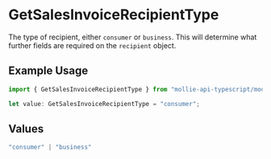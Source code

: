 # GetSalesInvoiceRecipientType

The type of recipient, either `consumer` or `business`. This will determine what further fields are
required on the `recipient` object.

## Example Usage

```typescript
import { GetSalesInvoiceRecipientType } from "mollie-api-typescript/models/operations";

let value: GetSalesInvoiceRecipientType = "consumer";
```

## Values

```typescript
"consumer" | "business"
```